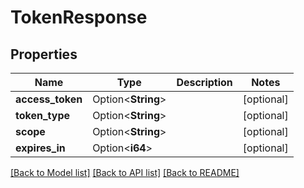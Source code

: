 # TokenResponse

## Properties

Name | Type | Description | Notes
------------ | ------------- | ------------- | -------------
**access_token** | Option<**String**> |  | [optional]
**token_type** | Option<**String**> |  | [optional]
**scope** | Option<**String**> |  | [optional]
**expires_in** | Option<**i64**> |  | [optional]

[[Back to Model list]](../README.md#documentation-for-models) [[Back to API list]](../README.md#documentation-for-api-endpoints) [[Back to README]](../README.md)


